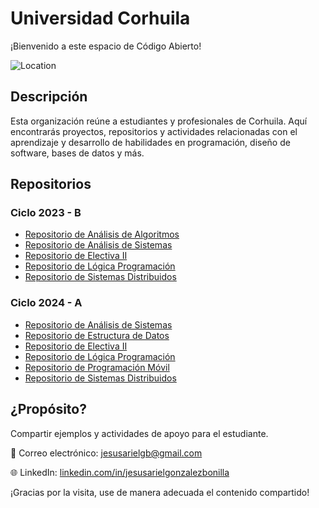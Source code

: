 # Universidad Corhuila

¡Bienvenido a este espacio de Código Abierto!

![Location](https://img.shields.io/badge/Location-Neiva,%20Huila,%20Colombia-blue)

## Descripción
Esta organización reúne a estudiantes y profesionales de Corhuila. Aquí encontrarás proyectos, repositorios y actividades relacionadas con el aprendizaje y desarrollo de habilidades en programación, diseño de software, bases de datos y más.

## Repositorios

### Ciclo 2023 - B
- [Repositorio de Análisis de Algoritmos](https://github.com/code-corhuila/analisis-algoritmos-2023-b)
- [Repositorio de Análisis de Sistemas](https://github.com/code-corhuila/analisis-sistemas-2023-b)
- [Repositorio de Electiva II](https://github.com/code-corhuila/electiva-ii-2023-b)
- [Repositorio de Lógica Programación](https://github.com/code-corhuila/logica-programacion-2023-b)
- [Repositorio de Sistemas Distribuidos](https://github.com/code-corhuila/sistemas-distribuidos-2023-b)

### Ciclo 2024 - A
- [Repositorio de Análisis de Sistemas](https://github.com/code-corhuila/analisis-algoritmos-2024-a)
- [Repositorio de Estructura de Datos](https://github.com/code-corhuila/estructura-datos-2024-a)
- [Repositorio de Electiva II](https://github.com/code-corhuila/electiva-ii-2024-a)
- [Repositorio de Lógica Programación](https://github.com/code-corhuila/logica-programacion-2024-a)
- [Repositorio de Programación Móvil](https://github.com/code-corhuila/programacion-movil-2024-a)
- [Repositorio de Sistemas Distribuidos](https://github.com/code-corhuila/sistemas-distribuidos-2024-a)

## ¿Propósito?
Compartir ejemplos y actividades de apoyo para el estudiante.

📧 Correo electrónico: [jesusarielgb@gmail.com](mailto:jesus.gonzalez@corhuila.edu.co)

🌐 LinkedIn: [linkedin.com/in/jesusarielgonzalezbonilla](https://www.linkedin.com/in/jesusarielgonzalezbonilla)

¡Gracias por la visita, use de manera adecuada el contenido compartido!
